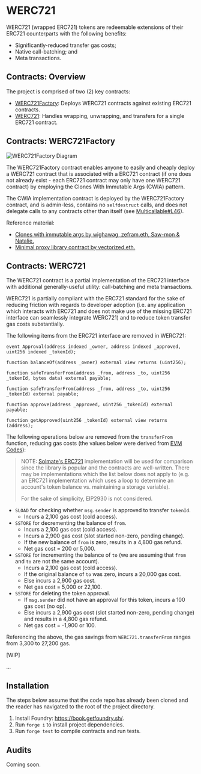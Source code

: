 # WERC721

WERC721 (wrapped ERC721) tokens are redeemable extensions of their ERC721 counterparts with the following benefits:
- Significantly-reduced transfer gas costs;
- Native call-batching; and
- Meta transactions.

## Contracts: Overview

The project is comprised of two (2) key contracts:
- [WERC721Factory](https://github.com/jpvge/WERC721/blob/master/src/WERC721Factory.sol): Deploys WERC721 contracts against existing ERC721 contracts.
- [WERC721](https://github.com/jpvge/WERC721/blob/master/src/WERC721Factory.sol): Handles wrapping, unwrapping, and transfers for a single ERC721 contract.

## Contracts: WERC721Factory

![WERC721Factory Diagram](https://github.com/jpvge/WERC721/blob/master/readme/WERC721FactoryDiagram.png?raw=true)

The WERC721Factory contract enables anyone to easily and cheaply deploy a WERC721 contract that is associated with a ERC721 contract (if one does not already exist - each ERC721 contract may only have one WERC721 contract) by employing the Clones With Immutable Args (CWIA) pattern.

The CWIA implementation contract is deployed by the WERC721Factory contract, and is admin-less, contains no `selfdestruct` calls, and does not delegate calls to any contracts other than itself (see [Multicallable#L46](https://github.com/Vectorized/solady/blob/2cfa231273fea6872c7cb70acfa134d2199aa7ea/src/utils/Multicallable.sol#L46)).

Reference material:
- [Clones with immutable args by wighawag, zefram.eth, Saw-mon & Natalie.](https://github.com/Saw-mon-and-Natalie/clones-with-immutable-args)
- [Minimal proxy library contract by vectorized.eth.](https://github.com/Vectorized/solady/blob/main/src/utils/LibClone.sol)

## Contracts: WERC721

The WERC721 contract is a partial implementation of the ERC721 interface with additional generally-useful utility: call-batching and meta transactions.

WERC721 is partially compliant with the ERC721 standard for the sake of reducing friction with regards to developer adoption (i.e. any application which interacts with ERC721 and does not make use of the missing ERC721 interface can seamlessly integrate WERC721) and to reduce token transfer gas costs substantially.

The following items from the ERC721 interface are removed in WERC721:
```
event Approval(address indexed _owner, address indexed _approved, uint256 indexed _tokenId);

function balanceOf(address _owner) external view returns (uint256);

function safeTransferFrom(address _from, address _to, uint256 _tokenId, bytes data) external payable;

function safeTransferFrom(address _from, address _to, uint256 _tokenId) external payable;

function approve(address _approved, uint256 _tokenId) external payable;

function getApproved(uint256 _tokenId) external view returns (address);
```

The following operations below are removed from the `transferFrom` function, reducing gas costs (the values below were derived from [EVM Codes](https://www.evm.codes/?fork=shanghai)):

> NOTE: [Solmate's ERC721](https://github.com/transmissions11/solmate/blob/main/src/tokens/ERC721.sol) implementation will be used for comparison since the library is popular and the contracts are well-written. There may be implementations which the list below does not apply to (e.g. an ERC721 implementation which uses a loop to determine an account's token balance vs. maintaining a storage variable).
>
> For the sake of simplicity, EIP2930 is not considered.

- `SLOAD` for checking whether `msg.sender` is approved to transfer `tokenId`.
    - Incurs a 2,100 gas cost (cold access).
- `SSTORE` for decrementing the balance of `from`.
    - Incurs a 2,100 gas cost (cold access).
    - Incurs a 2,900 gas cost (slot started non-zero, pending change).
    - If the new balance of `from` is zero, results in a 4,800 gas refund.
    - Net gas cost = 200 or 5,000.
- `SSTORE` for incrementing the balance of `to` (we are assuming that `from` and `to` are not the same account).
    - Incurs a 2,100 gas cost (cold access).
    - If the original balance of `to` was zero, incurs a 20,000 gas cost.
    - Else incurs a 2,900 gas cost.
    - Net gas cost = 5,000 or 22,100.
- `SSTORE` for deleting the token approval.
    - If `msg.sender` did not have an approval for this token, incurs a 100 gas cost (no op).
    - Else incurs a 2,900 gas cost (slot started non-zero, pending change) and results in a 4,800 gas refund.
    - Net gas cost = -1,900 or 100.

Referencing the above, the gas savings from `WERC721.transferFrom` ranges from 3,300 to 27,200 gas.

[WIP]

...

## Installation

The steps below assume that the code repo has already been cloned and the reader has navigated to the root of the project directory.

1. Install Foundry: https://book.getfoundry.sh/.
2. Run `forge i` to install project dependencies.
3. Run `forge test` to compile contracts and run tests.

## Audits

Coming soon.
